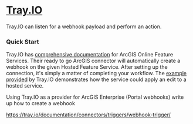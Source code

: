 # [Tray.IO](https://www.tray.io)

Tray.IO can listen for a webhook payload and perform an action.

### Quick Start
Tray.IO has [comprehensive documentation](https://tray.io/documentation/connectors/service/arcgis/) for ArcGIS Online Feature Services. Their ready to go ArcGIS connector will automatically create a webhook on the given Hosted Feature Service. After setting up the connection, it's simply a matter of completing your workflow. The [example provided](https://tray.io/documentation/connectors/service/arcgis/#example-usage) by Tray.IO demonstrates how the service could apply an edit to a hosted service.

Using Tray.IO as a provider for ArcGIS Enterprise (Portal webhooks)
write up how to create a webhook

https://tray.io/documentation/connectors/triggers/webhook-trigger/